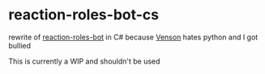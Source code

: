 # reaction-roles-bot-cs
 rewrite of [reaction-roles-bot](https://github.com/felix920506/reaction-roles-bot) in C# because [Venson](https://github.com/JPVenson) hates python and I got bullied

This is currently a WIP and shouldn't be used
